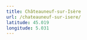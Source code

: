 ```yaml
---
title: Châteauneuf-sur-Isère
url: /chateauneuf-sur-isere/
latitude: 45.019
longitude: 5.031
---
```


